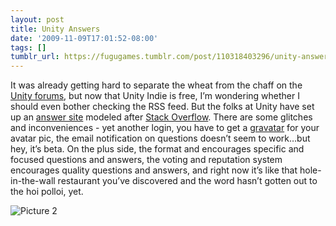 ```yaml
---
layout: post
title: Unity Answers
date: '2009-11-09T17:01:52-08:00'
tags: []
tumblr_url: https://fugugames.tumblr.com/post/110318403296/unity-answers
---
```

It was already getting hard to separate the wheat from the chaff on the [Unity forums](http://forums.unity3d.com/), but now that Unity Indie is free, I’m wondering whether I should even bother checking the RSS feed. But the folks at Unity have set up an [answer site](http://answers.unity3d.com/) modeled after [Stack Overflow](http://stackoverflow.com/). There are some glitches and inconveniences - yet another login, you have to get a [gravatar](http://gravatar.com/) for your avatar pic, the email notification on questions doesn’t seem to work…but hey, it’s beta. On the plus side, the format and encourages specific and focused questions and answers, the voting and reputation system encourages quality questions and answers, and right now it’s like that hole-in-the-wall restaurant you’ve discovered and the word hasn’t gotten out to the hoi polloi, yet.

![Picture 2](http://itshardtofondlepenguins.com/wp-content/uploads/2009/11/Picture-2.png "Picture 2")

